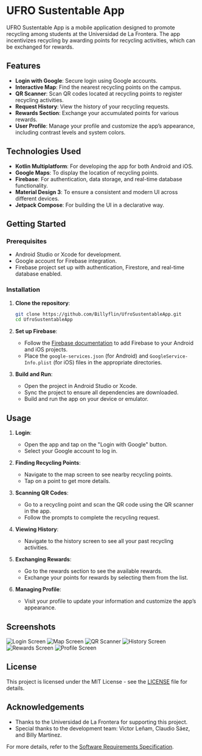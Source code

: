# UFRO Sustentable App

UFRO Sustentable App is a mobile application designed to promote recycling among students at the Universidad de La Frontera. The app incentivizes recycling by awarding points for recycling activities, which can be exchanged for rewards.

## Features

- **Login with Google**: Secure login using Google accounts.
- **Interactive Map**: Find the nearest recycling points on the campus.
- **QR Scanner**: Scan QR codes located at recycling points to register recycling activities.
- **Request History**: View the history of your recycling requests.
- **Rewards Section**: Exchange your accumulated points for various rewards.
- **User Profile**: Manage your profile and customize the app’s appearance, including contrast levels and system colors.

## Technologies Used

- **Kotlin Multiplatform**: For developing the app for both Android and iOS.
- **Google Maps**: To display the location of recycling points.
- **Firebase**: For authentication, data storage, and real-time database functionality.
- **Material Design 3**: To ensure a consistent and modern UI across different devices.
- **Jetpack Compose**: For building the UI in a declarative way.

## Getting Started

### Prerequisites

- Android Studio or Xcode for development.
- Google account for Firebase integration.
- Firebase project set up with authentication, Firestore, and real-time database enabled.

### Installation

1. **Clone the repository**:
   ```sh
   git clone https://github.com/Billyflin/UfroSustentableApp.git
   cd UfroSustentableApp
   ```

2. **Set up Firebase**:
   - Follow the [Firebase documentation](https://firebase.google.com/docs/android/setup) to add Firebase to your Android and iOS projects.
   - Place the `google-services.json` (for Android) and `GoogleService-Info.plist` (for iOS) files in the appropriate directories.

3. **Build and Run**:
   - Open the project in Android Studio or Xcode.
   - Sync the project to ensure all dependencies are downloaded.
   - Build and run the app on your device or emulator.

## Usage

1. **Login**:
   - Open the app and tap on the "Login with Google" button.
   - Select your Google account to log in.

2. **Finding Recycling Points**:
   - Navigate to the map screen to see nearby recycling points.
   - Tap on a point to get more details.

3. **Scanning QR Codes**:
   - Go to a recycling point and scan the QR code using the QR scanner in the app.
   - Follow the prompts to complete the recycling request.

4. **Viewing History**:
   - Navigate to the history screen to see all your past recycling activities.

5. **Exchanging Rewards**:
   - Go to the rewards section to see the available rewards.
   - Exchange your points for rewards by selecting them from the list.

6. **Managing Profile**:
   - Visit your profile to update your information and customize the app’s appearance.

## Screenshots

![Login Screen](path_to_screenshot)
![Map Screen](path_to_screenshot)
![QR Scanner](path_to_screenshot)
![History Screen](path_to_screenshot)
![Rewards Screen](path_to_screenshot)
![Profile Screen](path_to_screenshot)

## License

This project is licensed under the MIT License - see the [LICENSE](LICENSE) file for details.

## Acknowledgements

- Thanks to the Universidad de La Frontera for supporting this project.
- Special thanks to the development team: Victor Leñam, Claudio Sáez, and Billy Martinez.

For more details, refer to the [Software Requirements Specification](path_to_SRS_document).
